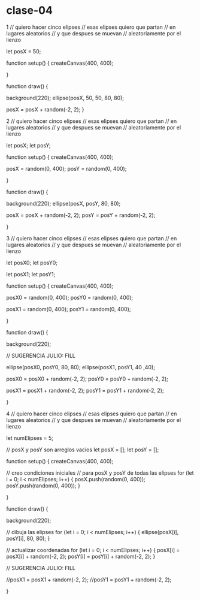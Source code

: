 # clase-04
1
// quiero hacer cinco elipses
// esas elipses quiero que partan
// en lugares aleatorios
// y que despues se muevan
// aleatoriamente por el lienzo

let posX = 50;

function setup() {
  createCanvas(400, 400);
  
}

function draw() {
  
  background(220);
  ellipse(posX, 50, 50, 80, 80);
  
  posX = posX + random(-2, 2); 
}

2
// quiero hacer cinco elipses
// esas elipses quiero que partan
// en lugares aleatorios
// y que despues se muevan
// aleatoriamente por el lienzo

let posX;
let posY;

function setup() {
  createCanvas(400, 400);
  
  posX = random(0, 400);
  posY = random(0, 400);
  
}

function draw() {

  background(220);
  ellipse(posX, posY, 80, 80);
  
  posX = posX + random(-2, 2);
  posY = posY + random(-2, 2);
  
}

3
// quiero hacer cinco elipses
// esas elipses quiero que partan
// en lugares aleatorios
// y que despues se muevan
// aleatoriamente por el lienzo

let posX0;
let posY0;

let posX1;
let posY1;


function setup() {
  createCanvas(400, 400);
  
  posX0 = random(0, 400);
  posY0 = random(0, 400);
  
  posX1 = random(0, 400);
  posY1 = random(0, 400);
  
}

function draw() {

  background(220);
  
  // SUGERENCIA JULIO: FILL
  
  ellipse(posX0, posY0, 80, 80);
  ellipse(posX1, posY1, 40 ,40);
  
  posX0 = posX0 + random(-2, 2);
  posY0 = posY0 + random(-2, 2);
  
  posX1 = posX1 + random(-2, 2);
  posY1 = posY1 + random(-2, 2);
  
}

4
// quiero hacer cinco elipses
// esas elipses quiero que partan
// en lugares aleatorios
// y que despues se muevan
// aleatoriamente por el lienzo

let numElipses = 5;

// posX y posY son arreglos vacios
let posX = [];
let posY = [];


function setup() {
  createCanvas(400, 400);
  
  // creo condiciones iniciales
  // para posX y posY de todas las elipses
  for (let i = 0; i < numElipses; i++) {
    posX.push(random(0, 400));
    posY.push(random(0, 400));
  }
  
}

function draw() {

  background(220);
  
  // dibuja las elipses
  for (let i = 0; i < numElipses; i++) {
    ellipse(posX[i], posY[i], 80, 80);
  }
  
  // actualizar coordenadas
  for (let i = 0; i < numElipses; i++) {
    posX[i] = posX[i] + random(-2, 2);
    posY[i] = posY[i] + random(-2, 2);
  }
  
  // SUGERENCIA JULIO: FILL
    
 
  
  //posX1 = posX1 + random(-2, 2);
  //posY1 = posY1 + random(-2, 2);
  
}
